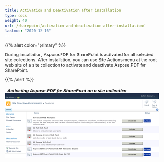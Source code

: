 ```yaml
---
title: Activation and Deactivation after installation
type: docs
weight: 40
url: /sharepoint/activation-and-deactivation-after-installation/
lastmod: "2020-12-16"
---
```


{{% alert color="primary" %}} 

During installation, Aspose.PDF for SharePoint is activated for all selected site collections. After installation, you can use Site Actions menu at the root web site of a site collection to activate and deactivate Aspose.PDF for SharePoint.

{{% /alert %}} 
##### ` `**Activating Aspose.PDF for SharePoint on a site collection ![todo:image_alt_text](activation-and-deactivation-after-installation_1.png)**
